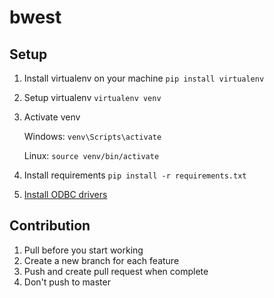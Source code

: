 # bwest

## Setup
1. Install virtualenv on your machine
```pip install virtualenv```

2. Setup virtualenv 
```virtualenv venv```

3. Activate venv

    Windows:
    ```venv\Scripts\activate```

    Linux:
    ```source venv/bin/activate```

4. Install requirements
```pip install -r requirements.txt```

5. [Install ODBC drivers](https://docs.microsoft.com/en-us/sql/connect/odbc/download-odbc-driver-for-sql-server?view=sql-server-ver15)


## Contribution
1. Pull before you start working
2. Create a new branch for each feature
3. Push and create pull request when complete
4. Don't push to master
